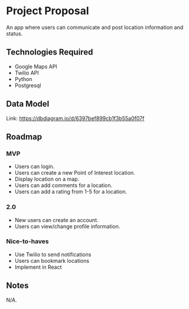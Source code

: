 # Project Proposal

An app where users can communicate and post location information and status.

## Technologies Required

- Google Maps API
- Twilio API
- Python
- Postgresql

## Data Model

Link: https://dbdiagram.io/d/6397bef899cb1f3b55a0f07f

## Roadmap

### MVP

- Users can login.
- Users can create a new Point of Interest location.
- Display location on a map.
- Users can add comments for a location.
- Users can add a rating from 1-5 for a location.

### 2.0

- New users can create an account.
- Users can view/change profile information.

### Nice-to-haves

- Use Twilio to send notifications
- Users can bookmark locations
- Implement in React

## Notes

N/A.

